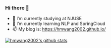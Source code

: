 ### Hi there 👋

- 🔭 I’m currently studying at NJUSE
- 🌱 I’m currently learning NLP and SpringCloud
- 📫 My blog is: https://hmwang2002.github.io/

[![hmwang2002's github stats](https://github-readme-stats.vercel.app/api?username=hmwang2002&show_icons=true&include_all_commits=true&hide=contribs "![whm's github stats")](https://github.com/anuraghazra/github-readme-stats)

